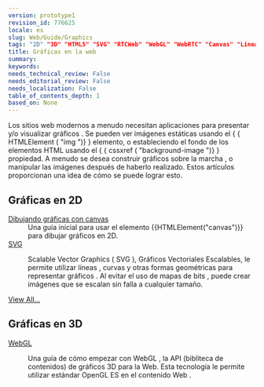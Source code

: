 ```yaml
---
version: prototype1
revision_id: 776625
locale: es
slug: Web/Guide/Graphics
tags: "2D" "3D" "HTML5" "SVG" "RTCWeb" "WebGL" "WebRTC" "Canvas" "Líneas" "Gráficas" "Gráficos(2)" "graficos" "3ra Dimensión"
title: Gráficas en la web
summary: 
keywords: 
needs_technical_review: False
needs_editorial_review: False
needs_localization: False
table_of_contents_depth: 1
based_on: None
---
```

<p>Los sitios web modernos a menudo necesitan aplicaciones para presentar y/o visualizar gráficos . Se pueden ver imágenes estáticas usando el { { HTMLElement ( "img ")} } elemento, o estableciendo el fondo de los elementos HTML usando el { { cssxref ( "background-image ")} } propiedad. A menudo se desea construir gráficos sobre la marcha , o manipular las imágenes después de haberlo realizado. Estos artículos proporcionan una idea de cómo se puede lograr esto.</p>

<div class="row topicpage-table">
<div class="section">
<h2 class="Documentation" id="Docs_for_add-on_developers" name="Docs_for_add-on_developers">Gráficas en 2D</h2>

<dl>
 <dt><a href="/en-US/docs/Web/Guide/Graphics/Drawing_graphics_with_canvas" title="/en-US/docs/Web/Reference">Dibujando gráficas con canvas</a></dt>
 <dd>Una guía inicial para usar el elemento {{HTMLElement("canvas")}} para dibujar gráficos en 2D.</dd>
 <dt><a href="/en-US/docs/SVG" title="/en-US/docs/SVG">SVG</a></dt>
 <dd>
 <p>Scalable Vector Graphics ( SVG ), Gráficos Vectoriales Escalables, le permite utilizar líneas , curvas y otras formas geométricas para representar gráficos . Al evitar el uso de mapas de bits , puede crear imágenes que se escalan sin falla a cualquier tamaño.</p>
 </dd>
</dl>

<p><span class="alllinks"><a href="/en-US/docs/tag/Graphics">View All...</a></span></p>
</div>

<div class="section">
<h2 class="Documentation" id="Docs_for_add-on_developers" name="Docs_for_add-on_developers">Gráficas en 3D</h2>

<dl>
 <dt><a href="/en-US/docs/Web/WebGL" title="/en-US/docs/WebGL">WebGL</a></dt>
 <dd>
 <p>Una guía de cómo empezar con WebGL , la API (bibliteca de contenidos) de gráficos 3D para la Web. Esta tecnología le permite utilizar estándar OpenGL ES en el contenido Web .</p>
 </dd>
</dl>

<dl>
</dl>
</div>
</div>

<p>&nbsp;</p>

